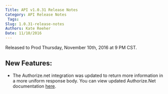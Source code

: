 ```yaml
---
Title: API v1.0.31 Release Notes
Category: API Release Notes
 Tags: 
Slug: 1.0.31-release-notes
Authors: Kate Reeher
Date: 11/10/2016
---
```


Released to Prod Thursday, November 10th, 2016 at 9 PM CST.

## New Features:
- The Authorize.net integration was updated to return more information in a more uniform response body. You can view updated Authorize.Net documentation [here]().
